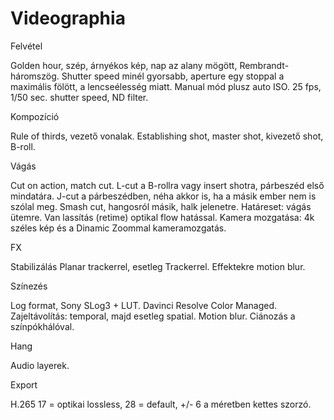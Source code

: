 # Videographia

Felvétel 

Golden hour, szép, árnyékos kép, nap az alany mögött, Rembrandt-háromszög.
Shutter speed minél gyorsabb, aperture egy stoppal a maximális fölött, a lencseélesség miatt.
Manual mód plusz auto ISO.
25 fps, 1/50 sec. shutter speed, ND filter.

Kompozíció

Rule of thirds, vezető vonalak.
Establishing shot, master shot, kivezető shot, B-roll.

Vágás

Cut on action, match cut.
L-cut a B-rollra vagy insert shotra, párbeszéd első mindatára.
J-cut a párbeszédben, néha akkor is, ha a másik ember nem is szólal meg.
Smash cut, hangosról másik, halk jelenetre. Határeset: vágás ütemre.
Van lassítás (retime) optikal flow hatással.
Kamera mozgatása: 4k széles kép és a Dinamic Zoommal kameramozgatás.

FX

Stabilizálás Planar trackerrel, esetleg Trackerrel.
Effektekre motion blur.

Színezés

Log format, Sony SLog3 + LUT.
Davinci Resolve Color Managed.
Zajeltávolítás: temporal, majd esetleg spatial.
Motion blur.
Ciánozás a színpókhálóval.

Hang

Audio layerek.

Export

H.265 17 = optikai lossless, 28 = default, +/- 6 a méretben kettes szorzó.

